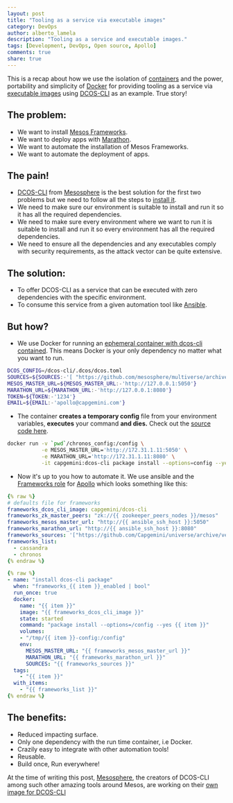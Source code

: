 ```yaml
---
layout: post
title: "Tooling as a service via executable images"
category: DevOps
author: alberto_lamela
description: "Tooling as a service and executable images."
tags: [Development, DevOps, Open source, Apollo]
comments: true
share: true
---
```


This is a recap about how we use the isolation of [containers](https://en.wikipedia.org/wiki/Operating-system-level_virtualization) and the power, portability and simplicity of [Docker](https://www.docker.com/) for providing tooling as a service via [executable images](http://www.infoq.com/articles/docker-executable-images) using [DCOS-CLI](https://docs.mesosphere.com/using/cli/) as an example. True story!

## The problem:
* We want to install [Mesos Frameworks](http://mesos.apache.org/documentation/latest/mesos-frameworks/).
* We want to deploy apps with [Marathon](https://github.com/mesosphere/marathon).
* We want to automate the installation of Mesos Frameworks.
* We want to automate the deployment of apps.

## The pain!
* [DCOS-CLI](https://github.com/mesosphere/dcos-cli) from [Mesosphere](https://mesosphere.com/) is the best solution for the first two problems but we need to follow all the steps to [install it](https://docs.mesosphere.com/install/cli/).
* We need to make sure our environment is suitable to install and run it so it has all the required dependencies.
* We need to make sure every environment where we want to run it is suitable to install and run it so every environment has all the required dependencies.
* We need to ensure all the dependencies and any executables comply with security requirements, as the attack vector can be quite extensive.

## The solution:
* To offer DCOS-CLI as a service that can be executed with zero dependencies with the specific environment.
* To consume this service from a given automation tool like [Ansible](http://www.ansible.com/).

## But how?

* We use Docker for running an [ephemeral container with dcos-cli contained](https://hub.docker.com/r/capgemini/dcos-cli/). This means Docker is your only dependency no matter what you want to run.

```bash 
DCOS_CONFIG=/dcos-cli/.dcos/dcos.toml
SOURCES=${SOURCES:-'[ "https://github.com/mesosphere/multiverse/archive/master.zip", "https://github.com/mesosphere/universe/archive/version-1.x.zip",]'}
MESOS_MASTER_URL=${MESOS_MASTER_URL:-'http://127.0.0.1:5050'}
MARATHON_URL=${MARATHON_URL:-'http://127.0.0.1:8080'}
TOKEN=${TOKEN:-'1234'}
EMAIL=${EMAIL:-'apollo@capgemini.com'}
```

* The container **creates a temporary config** file from your environment variables, **executes** your command **and dies.** Check out the [source code here](https://github.com/Capgemini/dcos-cli-docker/).

```bash 
docker run -v `pwd`/chronos_config:/config \
           -e MESOS_MASTER_URL='http://172.31.1.11:5050' \
           -e MARATHON_URL='http://172.31.1.11:8080' \
           -it capgemini:dcos-cli package install --options=config --yes chronos
```

* Now it's up to you how to automate it. We use ansible and the [Frameworks role](https://github.com/Capgemini/Apollo/tree/master/roles/frameworks) for [Apollo](https://github.com/Capgemini/Apollo) which looks something like this:

```yaml 
{% raw %}
# defaults file for frameworks
frameworks_dcos_cli_image: capgemini/dcos-cli
frameworks_zk_master_peers: "zk://{{ zookeeper_peers_nodes }}/mesos"
frameworks_mesos_master_url: "http://{{ ansible_ssh_host }}:5050"
frameworks_marathon_url: "http://{{ ansible_ssh_host }}:8080"
frameworks_sources: '["https://github.com/Capgemini/universe/archive/version-1.x.zip",]'
frameworks_list:
  - cassandra
  - chronos
{% endraw %}  
```

```yaml 
{% raw %}
- name: "install dcos-cli package"
  when: "frameworks_{{ item }}_enabled | bool"
  run_once: true
  docker:
    name: "{{ item }}"
    image: "{{ frameworks_dcos_cli_image }}"
    state: started
    command: "package install --options=/config --yes {{ item }}"
    volumes:
    - "/tmp/{{ item }}-config:/config"
    env:
      MESOS_MASTER_URL: "{{ frameworks_mesos_master_url }}"
      MARATHON_URL: "{{ frameworks_marathon_url }}"
      SOURCES: "{{ frameworks_sources }}"
  tags:
    - "{{ item }}"
  with_items:
    - "{{ frameworks_list }}"
{% endraw %}    
```

## The benefits:
* Reduced impacting surface.
* Only one dependency with the run time container, i.e Docker.
* Crazily easy to integrate with other automation tools!
* Reusable.
* Build once, Run everywhere!

At the time of writing this post, [Mesosphere](https://mesosphere.com/), the creators of DCOS-CLI among such other amazing tools around Mesos, are working on their [own image for DCOS-CLI]( https://github.com/mesosphere/dcos-cli-docker)
